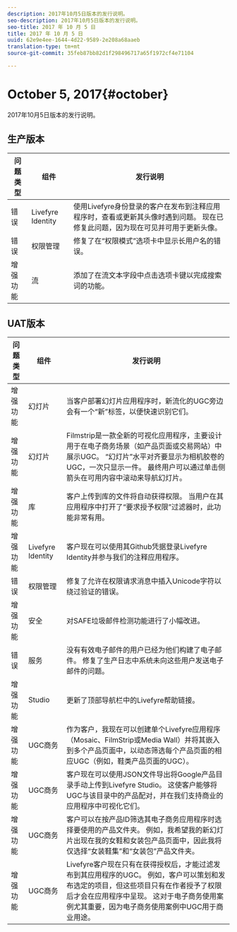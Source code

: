 ```yaml
---
description: 2017年10月5日版本的发行说明。
seo-description: 2017年10月5日版本的发行说明。
seo-title: 2017 年 10 月 5 日
title: 2017 年 10 月 5 日
uuid: 62e9e4ee-1644-4d22-9589-2e208a68aaeb
translation-type: tm+mt
source-git-commit: 35feb87bb82d1f298496717a65f1972cf4e71104

---
```



# October 5, 2017{#october}

2017年10月5日版本的发行说明。

## 生产版本

| **问题类型** | **组件** | **发行说明** |
|---|---|---|
| 错误 | Livefyre Identity | 使用Livefyre身份登录的客户在发布到注释应用程序时，查看或更新其头像时遇到问题。 现在已修复此问题，因为现在可见并可用于更新头像。 |
| 错误 | 权限管理 | 修复了在“权限模式”选项卡中显示长用户名的错误。 |
| 增强功能 | 流 | 添加了在流文本字段中点击选项卡键以完成搜索词的功能。 |

## UAT版本

| **问题类型** | **组件** | **发行说明** |
|---|---|---|
| 增强功能 | 幻灯片 | 当客户部署幻灯片应用程序时，新流化的UGC旁边会有一个“新”标签，以便快速识别它们。 |
| 增强功能 | 幻灯片 | Filmstrip是一款全新的可视化应用程序，主要设计用于在电子商务场景（如产品页面或交易网站）中展示UGC。 “幻灯片”水平对齐要显示为相机胶卷的UGC，一次只显示一件。 最终用户可以通过单击侧箭头在可用内容中滚动来导航幻灯片。 |
| 增强功能 | 库 | 客户上传到库的文件将自动获得权限。 当用户在其应用程序中打开了“要求授予权限”过滤器时，此功能非常有用。 |
| 增强功能 | Livefyre Identity | 客户现在可以使用其Github凭据登录Livefyre Identity并参与我们的注释应用程序。 |
| 错误 | 权限管理 | 修复了允许在权限请求消息中插入Unicode字符以绕过验证的错误。 |
| 增强功能 | 安全 | 对SAFE垃圾邮件检测功能进行了小幅改进。 |
| 错误 | 服务 | 没有有效电子邮件的用户已经为他们构建了电子邮件。 修复了生产日志中系统未向这些用户发送电子邮件的问题。 |
| 增强功能 | Studio | 更新了顶部导航栏中的Livefyre帮助链接。 |
| 增强功能 | UGC商务 | 作为客户，我现在可以创建单个Livefyre应用程序（Mosaic、FilmStrip或Media Wall）并将其嵌入到多个产品页面中，以动态筛选每个产品页面的相应UGC（例如，鞋类产品页面的UGC）。 |
| 增强功能 | UGC商务 | 客户现在可以使用JSON文件导出将Google产品目录手动上传到Livefyre Studio。 这使客户能够将UGC与该目录中的产品配对，并在我们支持商业的应用程序中可视化它们。 |
| 增强功能 | UGC商务 | 客户可以在按产品ID筛选其电子商务应用程序时选择要使用的产品文件夹。 例如，我希望我的新幻灯片出现在我的女鞋和女装包产品页面中，因此我将仅选择“女装鞋集”和“女装包”产品文件夹。 |
| 增强功能 | UGC商务 | Livefyre客户现在只有在获得授权后，才能过滤发布到其应用程序的UGC。 例如，客户可以策划和发布选定的项目，但这些项目只有在作者授予了权限后才会在应用程序中呈现。 这对于电子商务使用案例尤其重要，因为电子商务使用案例中UGC用于商业用途。 |

